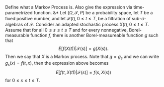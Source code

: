 Define what a Markov Process is. Also give the expression via time-parametrized function.
&*
Let $(\Omega, \mathcal{F}, P)$ be a probability space, let $T$ be a fixed positive number, and let $\mathcal{F}(t), 0 \leq t \leq T,$ be a filtration of sub-$\sigma$-algebras of $\mathcal{F}$. Consider an adapted stochastic process $X(t), 0 \leq t \leq T$. Assume that for all $0 \leq s \leq t \leq T$ and for every nonnegative, Borel-measurable function $f$, there is another Borel-measureable function $g$ such that
$$
E[f(X(t))|\mathcal{F}(s)] = g(X(s)).
$$
Then we say that $X$ is a Markov process.
Note that $g = g_s$ and we can write $g_s(x) = f(t, x)$, then the expression above becomes
$$
E[f(t, X(t))|\mathcal{F}(s)] = f(s, X(s))
$$
for $0 \leq s \leq t \leq T$.